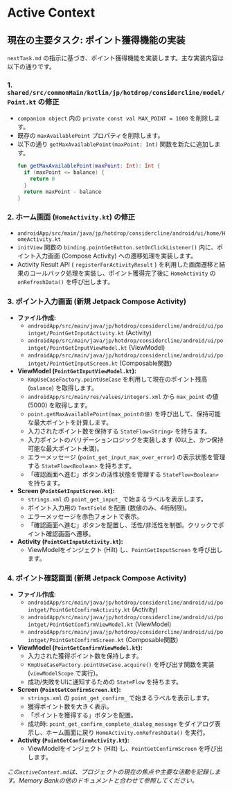 # Active Context

## 現在の主要タスク: ポイント獲得機能の実装

`nextTask.md` の指示に基づき、ポイント獲得機能を実装します。主な実装内容は以下の通りです。

### 1. `shared/src/commonMain/kotlin/jp/hotdrop/considercline/model/Point.kt` の修正
*   `companion object` 内の `private const val MAX_POINT = 1000` を削除します。
*   既存の `maxAvailablePoint` プロパティを削除します。
*   以下の通り `getMaxAvailablePoint(maxPoint: Int)` 関数を新たに追加します。
    ```kt
    fun getMaxAvailablePoint(maxPoint: Int): Int {
      if (maxPoint <= balance) {
        return 0
      }
      return maxPoint - balance
    }
    ```

### 2. ホーム画面 (`HomeActivity.kt`) の修正
*   `androidApp/src/main/java/jp/hotdrop/considercline/android/ui/home/HomeActivity.kt`
*   `initView` 関数の `binding.pointGetButton.setOnClickListener()` 内に、ポイント入力画面 (Compose Activity) への遷移処理を実装します。
*   Activity Result API ( `registerForActivityResult` ) を利用した画面遷移と結果のコールバック処理を実装し、ポイント獲得完了後に `HomeActivity` の `onRefreshData()` を呼び出します。

### 3. ポイント入力画面 (新規 Jetpack Compose Activity)
*   **ファイル作成:**
    *   `androidApp/src/main/java/jp/hotdrop/considercline/android/ui/pointget/PointGetInputActivity.kt` (Activity)
    *   `androidApp/src/main/java/jp/hotdrop/considercline/android/ui/pointget/PointGetInputViewModel.kt` (ViewModel)
    *   `androidApp/src/main/java/jp/hotdrop/considercline/android/ui/pointget/PointGetInputScreen.kt` (Composable関数)
*   **ViewModel (`PointGetInputViewModel.kt`):**
    *   `KmpUseCaseFactory.pointUseCase` を利用して現在のポイント残高 (`balance`) を取得します。
    *   `androidApp/src/main/res/values/integers.xml` から `max_point` の値 (5000) を取得します。
    *   `point.getMaxAvailablePoint(max_pointの値)` を呼び出して、保持可能な最大ポイントを計算します。
    *   入力されたポイント数を保持する `StateFlow<String>` を持ちます。
    *   入力ポイントのバリデーションロジックを実装します (0以上、かつ保持可能な最大ポイント未満)。
    *   エラーメッセージ (`point_get_input_max_over_error`) の表示状態を管理する `StateFlow<Boolean>` を持ちます。
    *   「確認画面へ進む」ボタンの活性状態を管理する `StateFlow<Boolean>` を持ちます。
*   **Screen (`PointGetInputScreen.kt`):**
    *   `strings.xml` の `point_get_input_` で始まるラベルを表示します。
    *   ポイント入力用の `TextField` を配置 (数値のみ、4桁制限)。
    *   エラーメッセージを赤色フォントで表示。
    *   「確認画面へ進む」ボタンを配置し、活性/非活性を制御。クリックでポイント確認画面へ遷移。
*   **Activity (`PointGetInputActivity.kt`):**
    *   ViewModelをインジェクト (Hilt) し、`PointGetInputScreen` を呼び出します。

### 4. ポイント確認画面 (新規 Jetpack Compose Activity)
*   **ファイル作成:**
    *   `androidApp/src/main/java/jp/hotdrop/considercline/android/ui/pointget/PointGetConfirmActivity.kt` (Activity)
    *   `androidApp/src/main/java/jp/hotdrop/considercline/android/ui/pointget/PointGetConfirmViewModel.kt` (ViewModel)
    *   `androidApp/src/main/java/jp/hotdrop/considercline/android/ui/pointget/PointGetConfirmScreen.kt` (Composable関数)
*   **ViewModel (`PointGetConfirmViewModel.kt`):**
    *   入力された獲得ポイント数を保持します。
    *   `KmpUseCaseFactory.pointUseCase.acquire()` を呼び出す関数を実装 (`viewModelScope` で実行)。
    *   成功/失敗をUIに通知するための `StateFlow` を持ちます。
*   **Screen (`PointGetConfirmScreen.kt`):**
    *   `strings.xml` の `point_get_confirm_` で始まるラベルを表示します。
    *   獲得ポイント数を大きく表示。
    *   「ポイントを獲得する」ボタンを配置。
    *   成功時: `point_get_confirm_complete_dialog_message` をダイアログ表示し、ホーム画面に戻り `HomeActivity.onRefreshData()` を実行。
*   **Activity (`PointGetConfirmActivity.kt`):**
    *   ViewModelをインジェクト (Hilt) し、`PointGetConfirmScreen` を呼び出します。

*この`activeContext.md`は、プロジェクトの現在の焦点や主要な活動を記録します。Memory Bankの他のドキュメントと合わせて参照してください。*
